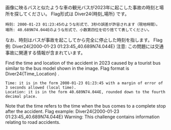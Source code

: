 画像に映るバスと似たような車の観光バスが2023年に起こした事故の時刻と場所を探してください。
Flag形式は Diver24{時刻_場所} です。

    時刻: 2000-01-23 01:23:45のような形式で、3秒の誤差が許容されます（現地時間）。
    場所: 40.689N74.044Eのような形式で、小数第四位を切り捨てて表してください。

なお、時刻はバスが事故を起こしてから完全に停止した時刻を指します。
Flag例:
Diver24{2000-01-23 01:23:45_40.689N74.044E}
注意: この問題には交通事故に関連する情報が含まれています。

Find the time and location of the accident in 2023 caused by a tourist bus similar to the bus model shown in the image.
Flag format is Diver24{Time_Location} .

    Time: it is in the form 2000-01-23 01:23:45 with a margin of error of 3 seconds allowed (local time).
    Location: it is in the form 40.689N74.044E, rounded down to the fourth decimal place.

Note that the time refers to the time when the bus comes to a complete stop after the accident.
Flag example:
Diver24{2000-01-23 01:23:45_40.689N74.044E}
Warning: This challenge contains information relating to road accidents.
